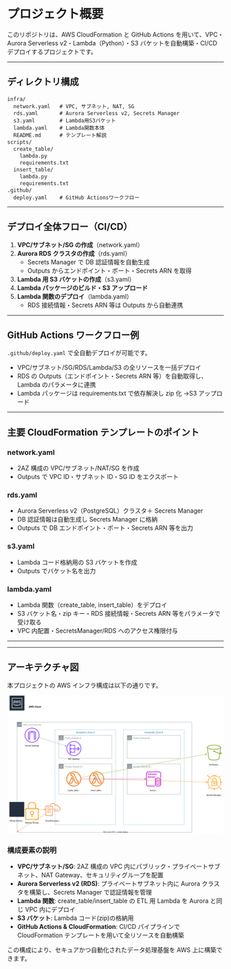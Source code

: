# プロジェクト概要

このリポジトリは、AWS CloudFormation と GitHub Actions を用いて、VPC・Aurora Serverless v2・Lambda（Python）・S3 バケットを自動構築・CI/CD デプロイするプロジェクトです。

---

## ディレクトリ構成

```
infra/
  network.yaml   # VPC, サブネット, NAT, SG
  rds.yaml       # Aurora Serverless v2, Secrets Manager
  s3.yaml        # Lambda用S3バケット
  lambda.yaml    # Lambda関数本体
  README.md      # テンプレート解説
scripts/
  create_table/
    lambda.py
    requirements.txt
  insert_table/
    lambda.py
    requirements.txt
.github/
  deploy.yaml    # GitHub Actionsワークフロー
```

---

## デプロイ全体フロー（CI/CD）

1. **VPC/サブネット/SG の作成**（network.yaml）
2. **Aurora RDS クラスタの作成**（rds.yaml）
   - Secrets Manager で DB 認証情報を自動生成
   - Outputs からエンドポイント・ポート・Secrets ARN を取得
3. **Lambda 用 S3 バケットの作成**（s3.yaml）
4. **Lambda パッケージのビルド・S3 アップロード**
5. **Lambda 関数のデプロイ**（lambda.yaml）
   - RDS 接続情報・Secrets ARN 等は Outputs から自動連携

---

## GitHub Actions ワークフロー例

`.github/deploy.yaml` で全自動デプロイが可能です。

- VPC/サブネット/SG/RDS/Lambda/S3 の全リソースを一括デプロイ
- RDS の Outputs（エンドポイント・Secrets ARN 等）を自動取得し、Lambda のパラメータに連携
- Lambda パッケージは requirements.txt で依存解決し zip 化 →S3 アップロード

---

## 主要 CloudFormation テンプレートのポイント

### network.yaml

- 2AZ 構成の VPC/サブネット/NAT/SG を作成
- Outputs で VPC ID・サブネット ID・SG ID をエクスポート

### rds.yaml

- Aurora Serverless v2（PostgreSQL）クラスタ＋ Secrets Manager
- DB 認証情報は自動生成し Secrets Manager に格納
- Outputs で DB エンドポイント・ポート・Secrets ARN 等を出力

### s3.yaml

- Lambda コード格納用の S3 バケットを作成
- Outputs でバケット名を出力

### lambda.yaml

- Lambda 関数（create_table, insert_table）をデプロイ
- S3 バケット名・zip キー・RDS 接続情報・Secrets ARN 等をパラメータで受け取る
- VPC 内配置・SecretsManager/RDS へのアクセス権限付与

---

---

## アーキテクチャ図

本プロジェクトの AWS インフラ構成は以下の通りです。

![AWSアーキテクチャ図](infra/architecture/aws-architecture.svg)

### 構成要素の説明

- **VPC/サブネット/SG**: 2AZ 構成の VPC 内にパブリック・プライベートサブネット、NAT Gateway、セキュリティグループを配置
- **Aurora Serverless v2 (RDS)**: プライベートサブネット内に Aurora クラスタを構築し、Secrets Manager で認証情報を管理
- **Lambda 関数**: create_table/insert_table の ETL 用 Lambda を Aurora と同じ VPC 内にデプロイ
- **S3 バケット**: Lambda コード(zip)の格納用
- **GitHub Actions & CloudFormation**: CI/CD パイプラインで CloudFormation テンプレートを用いて全リソースを自動構築

この構成により、セキュアかつ自動化されたデータ処理基盤を AWS 上に構築できます。
